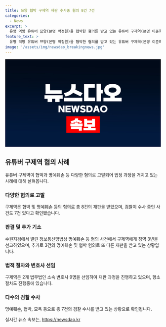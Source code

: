 ```yaml
---
title: 쯔양 협박 구제역 재판 수사중 혐의 8건 7건
categories:
  - News
excerpt: >
  유명 먹방 유튜버 쯔양(본명 박정원)을 협박한 혐의를 받고 있는 유튜버 구제역(본명 이준희)이 협박 및 명예훼손 등으로 8개의 재판을 받고 있는 것으로 확인됐다. 검찰 수사 중인 사건도 7건 있어 향후 관련 재판은 더 늘어날 전망이다. 지난달 김수정 판사 심리로 열린 정보통신망법상 명예훼손 등 혐의 사건에서 징역 3년을 구형받았고, 또 다른 3건의 명예훼손 및 협박 혐의로 재판을 받고 있다. 해당 사건은 유튜브 채널을 통해 허위 발언 등으로 피해자들을 명예훼손했다는 내용이라고 검찰은 설명했다.
feature_text: >
  유명 먹방 유튜버 쯔양(본명 박정원)을 협박한 혐의를 받고 있는 유튜버 구제역(본명 이준희)이 협박 및 명예훼손 등으로 8개의 재판을 받고 있는 것으로 확인됐다. 검찰 수사 중인 사건도 7건 있어 향후 관련 재판은 더 늘어날 전망이다. 지난달 김수정 판사 심리로 열린 정보통신망법상 명예훼손 등 혐의 사건에서 징역 3년을 구형받았고, 또 다른 3건의 명예훼손 및 협박 혐의로 재판을 받고 있다. 해당 사건은 유튜브 채널을 통해 허위 발언 등으로 피해자들을 명예훼손했다는 내용이라고 검찰은 설명했다.
image: '/assets/img/newsdao_breakingnews.jpg'
---
```


<p><img src="/assets/img/newsdao_breakingnews.jpg" alt="cryptoinkorea 속보" /></p>

<h2 data-ke-size="size26">유튜버 구제역 혐의 사례</h2>

<p data-ke-size="size16">유튜버 구제역이 협박과 명예훼손 등 다양한 혐의로 고발되어 법정 과정을 거치고 있는 사례에 대해 살펴봅니다.</p>

<h3><b>다양한 혐의로 고발</b></h3>

<p data-ke-size="size16">구제역은 협박 및 명예훼손 등의 혐의로 총 8건의 재판을 받았으며, 검찰이 수사 중인 사건도 7건 있다고 확인됐습니다.</p>

<h3><b>판결 및 추가 기소</b></h3>

<p data-ke-size="size16">수원지검에서 열린 정보통신망법상 명예훼손 등 혐의 사건에서 구제역에게 징역 3년을 선고하였으며, 추가로 3건의 명예훼손 및 협박 혐의로 또 다른 재판을 받고 있는 상황입니다.</p>

<h3><b>법적 절차와 변호사 선임</b></h3>

<p data-ke-size="size16">구제역은 2개 법무법인 소속 변호사 9명을 선임하여 재판 과정을 진행하고 있으며, 항소 절차도 진행중에 있습니다.</p>

<h3><b>다수의 검찰 수사</b></h3>

<p data-ke-size="size16">명예훼손, 협박, 모욕 등으로 총 7건의 검찰 수사를 받고 있는 상황으로 확인됩니다.</p>
실시간 뉴스 속보는, <a href="https://newsdao.kr" rel="dofollow">https://newsdao.kr</a>


